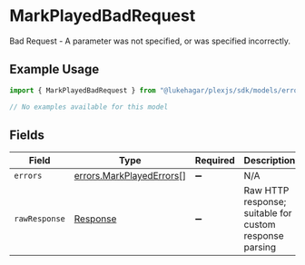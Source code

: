 # MarkPlayedBadRequest

Bad Request - A parameter was not specified, or was specified incorrectly.

## Example Usage

```typescript
import { MarkPlayedBadRequest } from "@lukehagar/plexjs/sdk/models/errors";

// No examples available for this model
```

## Fields

| Field                                                                       | Type                                                                        | Required                                                                    | Description                                                                 |
| --------------------------------------------------------------------------- | --------------------------------------------------------------------------- | --------------------------------------------------------------------------- | --------------------------------------------------------------------------- |
| `errors`                                                                    | [errors.MarkPlayedErrors](../../../sdk/models/errors/markplayederrors.md)[] | :heavy_minus_sign:                                                          | N/A                                                                         |
| `rawResponse`                                                               | [Response](https://developer.mozilla.org/en-US/docs/Web/API/Response)       | :heavy_minus_sign:                                                          | Raw HTTP response; suitable for custom response parsing                     |